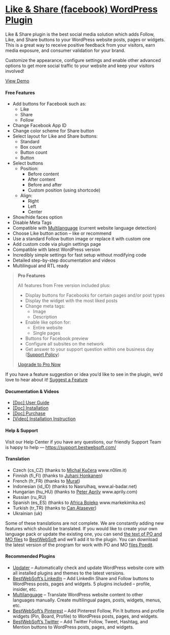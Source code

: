 <a href="https://bestwebsoft.com/products/wordpress/plugins/facebook-like-button/" target=_blank>Like & Share (facebook) WordPress Plugin</a>
========================

<p>Like &amp; Share plugin is the best social media solution which adds Follow, Like, and Share buttons to your WordPress website posts, pages or widgets. This is a great way to receive positive feedback from your visitors, earn media exposure, and consumer validation for your brand.</p>
<p>Customize the appearance, configure settings and enable other advanced options to get more social traffic to your website and keep your visitors involved!</p>
<p><a href="https://bestwebsoft.com/demo-for-facebook-buttons/?ref=readme" rel="nofollow ugc">View Demo</a></p>
<p><span class="embed-youtube" style="text-align:center; display: block;"></span></p>
<h4>Free Features</h4>
<ul>
<li>Add buttons for Facebook such as:
<ul>
<li>Like</li>
<li>Share</li>
<li>Follow</li>
</ul>
</li>
<li>Сhange Facebook App ID</li>
<li>Change color scheme for Share button</li>
<li>Select layout for Like and Share buttons:
<ul>
<li>Standard</li>
<li>Box count</li>
<li>Button count</li>
<li>Button</li>
</ul>
</li>
<li>Select buttons
<ul>
<li>Position:
<ul>
<li>Before content</li>
<li>After content</li>
<li>Before and after</li>
<li>Custom position (using shortcode)</li>
</ul>
</li>
<li>Align:
<ul>
<li>Right</li>
<li>Left</li>
<li>Center</li>
</ul>
</li>
</ul>
</li>
<li>Show/hide faces option</li>
<li>Disable Meta Tags</li>
<li>Compatible with <a href="https://bestwebsoft.com/products/wordpress/plugins/multilanguage/?k=ce7cc6ad47715a97a579a6d9b59ed8b3" rel="nofollow ugc">Multilanguage</a> (current website language detection)</li>
<li>Choose Like button action &#8211; like or recommend</li>
<li>Use a standard Follow button image or replace it with custom one</li>
<li>Add custom code via plugin settings page</li>
<li>Compatible with latest WordPress version</li>
<li>Incredibly simple settings for fast setup without modifying code</li>
<li>Detailed step-by-step documentation and videos</li>
<li>Multilingual and RTL ready</li>
</ul>
<blockquote>
<p><strong>Pro Features</strong></p>
<p>All features from Free version included plus:</p>
<ul>
<li>Display buttons for Facebooks for certain pages and/or post types</li>
<li>Display the widget with the most liked posts</li>
<li>Сhange meta tags:
<ul>
<li>Image</li>
<li>Description</li>
</ul>
</li>
<li>Enable like option for:
<ul>
<li>Entire website</li>
<li>Single pages</li>
</ul>
</li>
<li>Buttons for Facebook preview</li>
<li>Configure all subsites on the network</li>
<li>Get answer to your support question within one business day (<a href="https://bestwebsoft.com/support-policy/" rel="nofollow ugc">Support Policy</a>)</li>
</ul>
<p><a href="https://bestwebsoft.com/products/wordpress/plugins/facebook-like-button/?k=4caab51af6593e97ad1e329fe0f53072" rel="nofollow ugc">Upgrade to Pro Now</a></p>
</blockquote>
<p>If you have a feature suggestion or idea you&#8217;d like to see in the plugin, we&#8217;d love to hear about it! <a href="https://support.bestwebsoft.com/hc/en-us/requests/new" rel="nofollow ugc">Suggest a Feature</a></p>
<h4>Documentation &amp; Videos</h4>
<ul>
<li><a href="https://docs.google.com/document/d/1gy5uDVoebmYRUvlKRwBmc97jdJFz7GvUCtXy3L7r_Yg/" rel="nofollow ugc">[Doc] User Guide</a></li>
<li><a href="https://docs.google.com/document/d/1-hvn6WRvWnOqj5v5pLUk7Awyu87lq5B_dO-Tv-MC9JQ/" rel="nofollow ugc">[Doc] Installation</a></li>
<li><a href="https://docs.google.com/document/d/1EUdBVvnm7IHZ6y0DNyldZypUQKpB8UVPToSc_LdOYQI/" rel="nofollow ugc">[Doc] Purchase</a></li>
<li><a href="https://www.youtube.com/watch?v=pAKsQPz3RZc" rel="nofollow ugc">[Video] Installation Instruction</a></li>
</ul>
<h4>Help &amp; Support</h4>
<p>Visit our Help Center if you have any questions, our friendly Support Team is happy to help — <a href="https://support.bestwebsoft.com/" rel="nofollow ugc">https://support.bestwebsoft.com/</a></p>
<h4>Translation</h4>
<ul>
<li>Czech (cs_CZ) (thanks to <a href="mailto:&#107;&#117;&#x63;&#x65;&#114;&#x61;&#x6d;&#105;&#064;&#x67;&#109;&#097;&#x69;&#108;&#046;&#x63;&#x6f;&#109;" rel="nofollow ugc">Michal Kučera</a> www.n0lim.it)</li>
<li>Finnish (fi_FI) (thanks to <a href="mailto:&#106;&#117;&#104;&#x61;&#x6e;&#105;&#046;&#104;&#x6f;&#x6e;&#x6b;&#097;&#110;e&#x6e;&#x40;&#100;&#110;a&#x69;&#x6e;&#116;&#101;&#114;&#x6e;&#x65;&#116;&#046;&#110;&#x65;&#x74;" rel="nofollow ugc">Juhani Honkanen</a>)</li>
<li>French (fr_FR) (thanks to <a href="mailto:&#x77;&#x70;&#116;&#x68;&#x65;&#109;&#x65;&#x66;&#114;&#x40;&#x67;&#109;&#x61;&#x69;&#108;&#x2e;&#x63;&#111;&#x6d;" rel="nofollow ugc">Murat</a>)</li>
<li>Indonesian (id_ID) (thanks to Nasrulhaq, www.al-badar.net)</li>
<li>Hungarian (hu_HU) (thanks to <a href="mailto:&#x73;&#x6f;&#x6c;&#x61;&#x72;s&#105;&#100;&#101;&#048;&#057;&#064;&#x67;&#x6d;&#x61;&#x69;&#x6c;&#x2e;c&#111;&#109;" rel="nofollow ugc">Peter Aprily</a> www.aprily.com)</li>
<li>Russian (ru_RU)</li>
<li>Spanish (es_ES) (thanks to <a href="mailto:&#x69;&#x6e;&#102;&#x6f;&#064;m&#x61;&#114;&#x6b;&#101;&#107;&#x69;&#109;i&#x6b;&#097;&#x2e;&#101;&#115;" rel="nofollow ugc">Africa Boleko</a> www.markekimika.es)</li>
<li>Turkish (tr_TR) (thanks to <a href="mailto:&#119;&#x65;&#098;m&#x61;&#115;&#x74;&#x65;&#114;&#x40;&#099;&#097;&#x6e;&#097;t&#x61;&#115;&#x65;&#x76;&#101;&#x72;&#x2e;&#099;&#x6f;&#109;" rel="nofollow ugc">Can Atasever</a>)</li>
<li>Ukrainian (uk)</li>
</ul>
<p>Some of these translations are not complete. We are constantly adding new features which should be translated. If you would like to create your own language pack or update the existing one, you can send <a href="https://codex.wordpress.org/Translating_WordPress" rel="nofollow ugc">the text of PO and MO files</a> to <a href="https://support.bestwebsoft.com/hc/en-us/requests/new" rel="nofollow ugc">BestWebSoft</a> and we&#8217;ll add it to the plugin. You can download the latest version of the program for work with PO and MO <a href="https://www.poedit.net/download.php" rel="nofollow ugc">files Poedit</a>.</p>
<h4>Recommended Plugins</h4>
<ul>
<li><a href="https://bestwebsoft.com/products/wordpress/plugins/updater/?k=5019f1216fc048f1419fe4645da69381" rel="nofollow ugc">Updater</a> &#8211;  Automatically check and update WordPress website core with all installed plugins and themes to the latest versions.</li>
<li><a href="https://bestwebsoft.com/products/wordpress/plugins/linkedin/?k=b51477f9bcefca82ad8a4a1901806171" rel="nofollow ugc">BestWebSoft&#8217;s LinkedIn</a> &#8211; Add LinkedIn Share and Follow buttons to WordPress posts, pages and widgets. 5 plugins included – profile, insider, etc.</li>
<li><a href="https://bestwebsoft.com/products/wordpress/plugins/multilanguage/?k=ce7cc6ad47715a97a579a6d9b59ed8b3" rel="nofollow ugc">Multilanguage</a> &#8211; Translate WordPress website content to other languages manually. Create multilingual pages, posts, widgets, menus, etc.</li>
<li><a href="https://bestwebsoft.com/products/wordpress/plugins/pinterest/?k=6c0ee1d224732f70f3099746cfc82c92" rel="nofollow ugc">BestWebSoft&#8217;s Pinterest</a> &#8211; Add Pinterest Follow, Pin It buttons and profile widgets (Pin, Board, Profile) to WordPress posts, pages, and widgets.</li>
<li><a href="https://bestwebsoft.com/products/wordpress/plugins/twitter/?k=f1d29ef28baa75cc05d52def8ca1021d" rel="nofollow ugc">BestWebSoft&#8217;s Twitter</a> &#8211; Add Twitter Follow, Tweet, Hashtag, and Mention buttons to WordPress posts, pages, and widgets.</li>
</ul>
